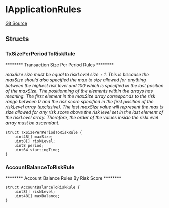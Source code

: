 # IApplicationRules
[Git Source](https://github.com/thrackle-io/rules-protocol/blob/121468a758a67e73dd1df571fd4e956242c3c973/src/economic/ruleStorage/RuleDataInterfaces.sol)


## Structs
### TxSizePerPeriodToRiskRule
******** Transaction Size Per Period Rules ********

*maxSize size must be equal to riskLevel size + 1.
This is because the maxSize should also specified the max tx
size allowed for anything between the highest risk level and 100
which is specified in the last position of the maxSize.
The positionning of the elements within the arrays has meaning.
The first element in the maxSize array corresponds to the risk
range between 0 and the risk score specified in the first position
of the riskLevel array (exclusive). The last maxSize value
will represent the max tx size allowed for any risk score above
the risk level set in the last element of the riskLevel array.
Therefore, the order of the values inside the riskLevel
array must be ascendant.*


```solidity
struct TxSizePerPeriodToRiskRule {
    uint48[] maxSize;
    uint8[] riskLevel;
    uint8 period;
    uint64 startingTime;
}
```

### AccountBalanceToRiskRule
******** Account Balance Rules By Risk Score ********


```solidity
struct AccountBalanceToRiskRule {
    uint8[] riskLevel;
    uint48[] maxBalance;
}
```

